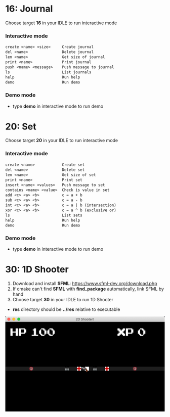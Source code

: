# 16: Journal
Choose target **16** in your IDLE to run interactive mode
### Interactive mode
```
create <name> <size>     Create journal
del <name>               Delete journal
len <name>               Get size of journal
print <name>             Print journal
push <name> <message>    Push message to journal
ls                       List journals
help                     Run help
demo                     Run demo
```
### Demo mode
- type **demo** in interactive mode to run demo

# 20: Set
Choose target **20** in your IDLE to run interactive mode
### Interactive mode
```
create <name>            Create set
del <name>               Delete set
len <name>               Get size of set
print <name>             Print set
insert <name> <values>   Push message to set
contains <name> <value>  Check is value in set
add <c> <a> <b>          c = a + b
sub <c> <a> <b>          c = a - b
int <c> <a> <b>          c = a | b (intersection)
xor <c> <a> <b>          c = a ^ b (exclusive or)
ls                       List sets
help                     Run help
demo                     Run demo
```
### Demo mode
- type **demo** in interactive mode to run demo

# 30: 1D Shooter
1. Download and install **SFML**: https://www.sfml-dev.org/download.php
2. If cmake can't find **SFML** with **find_package** automatically, link SFML by hand
3. Choose target **30** in your IDLE to run 1D Shooter

- **res** directory should be **../res** relative to executable

![screenshot](res/screenshot.png "screenshot")


